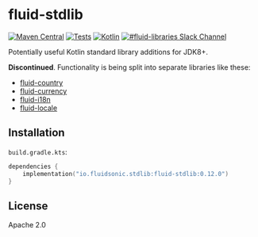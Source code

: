 fluid-stdlib
============

[![Maven Central](https://img.shields.io/maven-central/v/io.fluidsonic.stdlib/fluid-stdlib?label=Maven%20Central)](https://search.maven.org/artifact/io.fluidsonic.stdlib/fluid-stdlib)
[![Tests](https://github.com/fluidsonic/fluid-stdlib/workflows/Tests/badge.svg)](https://github.com/fluidsonic/fluid-stdlib/actions?workflow=Tests)
[![Kotlin](https://img.shields.io/badge/Kotlin-1.7.10-blue.svg)](https://github.com/JetBrains/kotlin/releases/v1.7.10)
[![#fluid-libraries Slack Channel](https://img.shields.io/badge/slack-%23fluid--libraries-543951.svg?label=Slack)](https://kotlinlang.slack.com/messages/C7UDFSVT2/)

Potentially useful Kotlin standard library additions for JDK8+.

**Discontinued**. Functionality is being split into separate libraries like these:

- [fluid-country](https://github.com/fluidsonic/fluid-country)
- [fluid-currency](https://github.com/fluidsonic/fluid-currency)
- [fluid-i18n](https://github.com/fluidsonic/fluid-i18n)
- [fluid-locale](https://github.com/fluidsonic/fluid-locale)

Installation
------------

`build.gradle.kts`:

```kotlin
dependencies {
	implementation("io.fluidsonic.stdlib:fluid-stdlib:0.12.0")
}
```

License
-------

Apache 2.0

